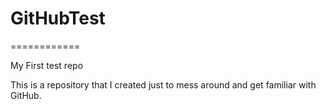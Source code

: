 # GitHubTest
============

My First test repo

This is a repository that I created just to mess around and get familiar with GitHub.
